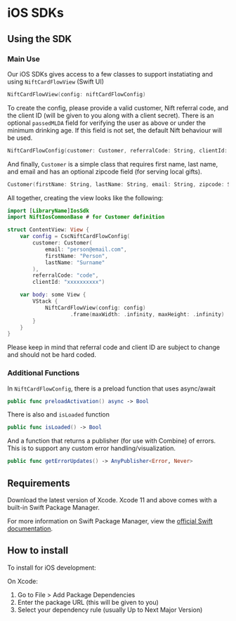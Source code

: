 # iOS SDKs
## Using the SDK
### Main Use

Our iOS SDKs gives access to a few classes to support instatiating and using `NiftCardFlowView` (Swift UI)
```swift
NiftCardFlowView(config: niftCardFlowConfig)
```

To create the config, please provide a valid customer, Nift referral code, and the client ID (will be given to you along with a client secret).
There is an optional `passedMLDA` field for verifying the user as above or under the minimum drinking age. If this field is not set, the default Nift behaviour will be used.
```swift
NiftCardFlowConfig(customer: Customer, referralCode: String, clientId: String, passedMLDA: Bool? = nil)
```

And finally, `Customer` is a simple class that requires first name, last name, and email and has an optional zipcode field (for serving local gifts).
```swift
Customer(firstName: String, lastName: String, email: String, zipcode: String? = nil)
```

All together, creating the view looks like the following:
```swift
import [LibraryName]IosSdk
import NiftIosCommonBase # for Customer definition

struct ContentView: View {
    var config = CscNiftCardFlowConfig(
        customer: Customer(
            email: "person@email.com",
            firstName: "Person",
            lastName: "Surname"
        ),
        referralCode: "code",
        clientId: "xxxxxxxxxx")

    var body: some View {
        VStack {
            NiftCardFlowView(config: config)
                    .frame(maxWidth: .infinity, maxHeight: .infinity)
        }
    }
}
```

Please keep in mind that referral code and client ID are subject to change and should not be hard coded.

### Additional Functions
In `NiftCardFlowConfig`, there is a preload function that uses async/await
```swift
public func preloadActivation() async -> Bool
```

There is also and `isLoaded` function
```swift
public func isLoaded() -> Bool
```

And a function that returns a publisher (for use with Combine) of errors. This is to support any custom error handling/visualization.
```swift
public func getErrorUpdates() -> AnyPublisher<Error, Never>
```

## Requirements
Download the latest version of Xcode. Xcode 11 and above comes with a built-in Swift Package Manager.

For more information on Swift Package Manager, view the [official Swift documentation](https://www.swift.org/package-manager/).

## How to install
To install for iOS development:

On Xcode:
1. Go to File > Add Package Dependencies
2. Enter the package URL (this will be given to you)
3. Select your dependency rule (usually Up to Next Major Version)
